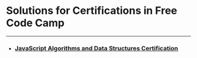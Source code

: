# **Solutions for Certifications in Free Code Camp**
---
* ### [JavaScript Algorithms and Data Structures Certification](https://www.freecodecamp.org/certification/oguerrero/javascript-algorithms-and-data-structures)